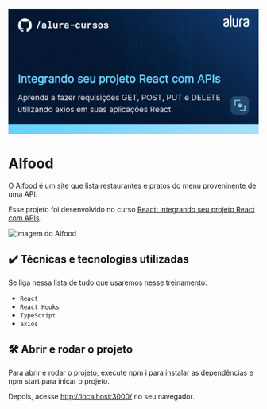 ![Integrando seu projeto React com APIs](thumbnail.png)

# Alfood

O Alfood é um site que lista restaurantes e pratos do menu proveninente de uma API.

Esse projeto foi desenvolvido no curso [React: integrando seu projeto React com APIs](https://cursos.alura.com.br/course/react-integrando-projeto-react-apis).

<img src="screencapture.png" alt="Imagem do Alfood" width="50%">

## ✔️ Técnicas e tecnologias utilizadas

Se liga nessa lista de tudo que usaremos nesse treinamento:

- `React`
- `React Hooks`
- `TypeScript`
- `axios`

## 🛠️ Abrir e rodar o projeto

Para abrir e rodar o projeto, execute npm i para instalar as dependências e npm start para inicar o projeto.

Depois, acesse <a href="http://localhost:3000/">http://localhost:3000/</a> no seu navegador.